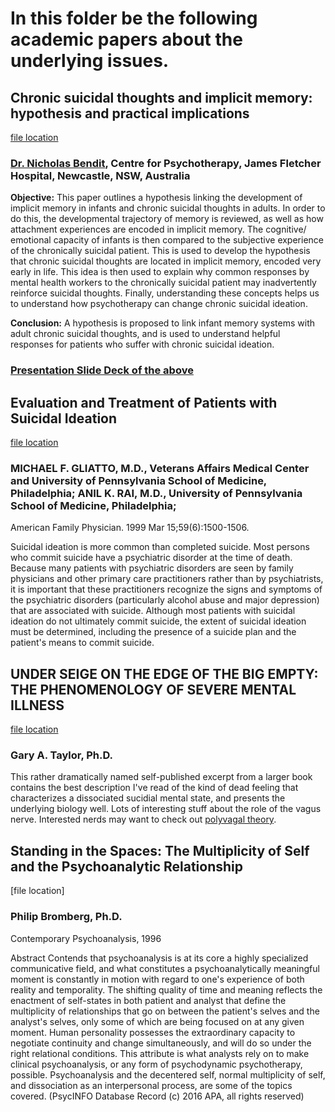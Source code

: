 # In this folder be the following academic papers about the underlying issues.

## Chronic suicidal thoughts and implicit memory: hypothesis and practical implications
[file location](https://github.com/hackforla/not-today/blob/master/lit-review/chronic%20suicidal%20ideation%20and%20implicit%20memory%20paper.pdf)

### [Dr. Nicholas Bendit](https://www.researchgate.net/profile/Nicholas_Bendit), Centre for Psychotherapy, James Fletcher Hospital, Newcastle, NSW, Australia 
**Objective:** This paper outlines a hypothesis linking the development of implicit memory in infants and chronic suicidal thoughts in adults. In order to do this, the developmental trajectory of memory is reviewed, as well as how attachment experiences are encoded in implicit memory. The cognitive/ emotional capacity of infants is then compared to the subjective experience of the chronically suicidal patient. This is used to develop the hypothesis that chronic suicidal thoughts are located in implicit memory, encoded very early in life. This idea is then used to explain why common responses by mental health workers to the chronically suicidal patient may inadvertently reinforce suicidal thoughts. Finally, understanding these concepts helps us to understand how psychotherapy can change chronic suicidal ideation.

**Conclusion:** A hypothesis is proposed to link infant memory systems with adult chronic suicidal thoughts, and is used to understand helpful responses for patients who suffer with chronic suicidal ideation.

### [Presentation Slide Deck of the above](https://github.com/hackforla/not-today/blob/master/lit-review/suicidal-memory-systems.pdf)


## Evaluation and Treatment of Patients with Suicidal Ideation
[file location](https://github.com/hackforla/not-today/blob/master/lit-review/Evaluation%20and%20Treatment%20of%20Patients%20with%20Suicidal%20Ideation%20-%20American%20Family%20Physician.pdf)
### MICHAEL F. GLIATTO, M.D., Veterans Affairs Medical Center and University of Pennsylvania School of Medicine, Philadelphia; ANIL K. RAI, M.D., University of Pennsylvania School of Medicine, Philadelphia; 
American Family Physician. 1999 Mar 15;59(6):1500-1506.

Suicidal ideation is more common than completed suicide. Most persons who commit suicide have a psychiatric disorder at the time of death. Because many patients with psychiatric disorders are seen by family physicians and other primary care practitioners rather than by psychiatrists, it is important that these practitioners recognize the signs and symptoms of the psychiatric disorders (particularly alcohol abuse and major depression) that are associated with suicide. Although most patients with suicidal ideation do not ultimately commit suicide, the extent of suicidal ideation must be determined, including the presence of a suicide plan and the patient's means to commit suicide.


## UNDER SEIGE ON THE EDGE OF THE BIG EMPTY: THE PHENOMENOLOGY OF SEVERE MENTAL ILLNESS
[file location](https://github.com/hackforla/not-today/blob/master/lit-review/Emptiness:Deadness.pdf)  
### Gary A. Taylor, Ph.D.

This rather dramatically named self-published excerpt from a larger book contains the best description I've read of the kind of dead feeling that characterizes a dissociated sucidial mental state, and presents the underlying biology well. Lots of interesting stuff about the role of the vagus nerve. Interested nerds may want to check out [polyvagal theory](https://en.wikipedia.org/wiki/Polyvagal_theory).


## Standing in the Spaces: The Multiplicity of Self and the Psychoanalytic Relationship
[file location]
### Philip Bromberg, Ph.D.
Contemporary Psychoanalysis, 1996

Abstract
Contends that psychoanalysis is at its core a highly specialized communicative field, and what constitutes a psychoanalytically meaningful moment is constantly in motion with regard to one's experience of both reality and temporality. The shifting quality of time and meaning reflects the enactment of self-states in both patient and analyst that define the multiplicity of relationships that go on between the patient's selves and the analyst's selves, only some of which are being focused on at any given moment. Human personality possesses the extraordinary capacity to negotiate continuity and change simultaneously, and will do so under the right relational conditions. This attribute is what analysts rely on to make clinical psychoanalysis, or any form of psychodynamic psychotherapy, possible. Psychoanalysis and the decentered self, normal multiplicity of self, and dissociation as an interpersonal process, are some of the topics covered. (PsycINFO Database Record (c) 2016 APA, all rights reserved)
